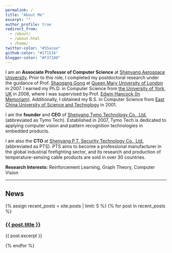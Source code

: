 ```yaml
---
permalink: /
title: "About Me"
excerpt: ""
author_profile: true
redirect_from: 
  - /about/
  - /about.html
  - /home/
twitter-color: "#55acee"
github-color: "#171516"
blogger-color: "#F37100"
---
```


I am an **Associate Professor of Computer Science** at [Shenyang Aerospace University](https://www.sau.edu.cn/). Prior to this role, I completed my postdoctoral research under the guidance of Prof. [Shaogang Gong](https://www.eecs.qmul.ac.uk/~sgg/) at [Queen Mary University of London](https://www.qmul.ac.uk) in 2007. I earned my Ph.D. in Computer Science from [the University of York, UK](https://www.cs.york.ac.uk/) in 2006, where I was supervised by Prof. [Edwin Hancock (In Memoriam)](https://scholar.google.com/citations?user=EjDU2ncAAAAJ&hl=en). Additionally, I obtained my B.S. in Computer Science from [East China University of Science and Technology](http://www.ecust.edu.cn/) in 2001.  

I am the **founder** and **CEO** of [Shenyang Tymo Technology Co., Ltd.](https://www.tymo.cn) (abbreviated as Tymo Tech). Established in 2007, Tymo Tech is dedicated to applying computer vision and pattern recognition technologies in embedded products.  

<!-- This is a comment: Over the past decade, we have developed several products, including a crowd flow statistical system, a video perimeter system, image-based fire detectors, and light-section smoke detectors, which are widely used in firefighting, public safety, and transportation. -->  

I am also the **CTO** at [Shenyang P.T. Security Technology Co., Ltd.](http://www.ptstec.cn) (abbreviated as PTS). PTS aims to become a professional manufacturer in the global industrial firefighting sector, and its research and production of temperature-sensing cable products are sold in over 30 countries.  

**Research Interests:** Reinforcement Learning, Graph Theory, Computer Vision  


 ---
<section id="News">  
    <h2>News</h2>  
    <div class="blog-posts">  
        {% assign recent_posts = site.posts | limit: 5 %}  <!-- Get the last 5 posts -->  
        {% for post in recent_posts %}  
            <article>  
                <h3><a href="{{ post.url }}">{{ post.title }}</a></h3>  
                <p>{{ post.excerpt }}</p>  <!-- Display the post excerpt -->  
            </article>  
        {% endfor %}  
    </div>  
</section>